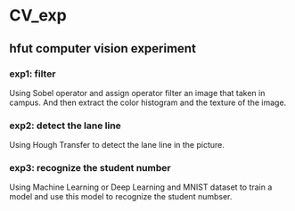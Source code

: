 # CV_exp
## hfut computer vision experiment
### exp1: filter
Using Sobel operator and assign operator filter an image that taken in campus. And then extract the color histogram and the texture of the image.
### exp2: detect the lane line
Using Hough Transfer to detect the lane line in the picture.
### exp3: recognize the student number
Using Machine Learning or Deep Learning and MNIST dataset to train a model and use this model to recognize the student numbser.
